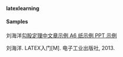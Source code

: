 #### latexlearning

#### Samples

刘海洋[勾股定理中文章示例 A6 纸示例 PPT 示例](https://github.com/ppdouble/latexlearning/tree/master/gougu)

刘海洋. LATEX入门[M]. 电子工业出版社, 2013.
